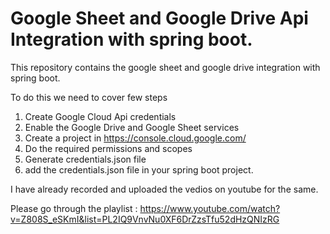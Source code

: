# Google Sheet and Google Drive Api Integration with spring boot.

This repository contains the google sheet and google drive integration with spring boot.

To do this we need to cover few steps

1. Create Google Cloud Api credentials
2. Enable the Google Drive and Google Sheet services
3. Create a project in https://console.cloud.google.com/
4. Do the required permissions and scopes
5. Generate credentials.json file
6. add the credentials.json file in your spring boot project.

I have already recorded and uploaded the vedios on youtube for the same.

Please go through the playlist :  https://www.youtube.com/watch?v=Z808S_eSKmI&list=PL2IQ9VnvNu0XF6DrZzsTfu52dHzQNIzRG

